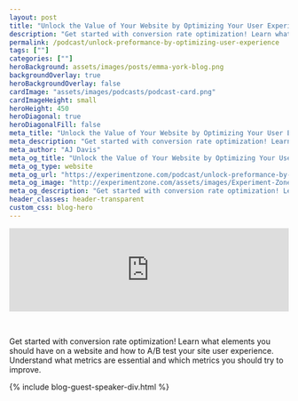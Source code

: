 ```yaml
---
layout: post
title: "Unlock the Value of Your Website by Optimizing Your User Experience"
description: "Get started with conversion rate optimization! Learn what elements you should have on a website and how to A/B test your site user experience. Understand what metrics are essential and which metrics you should try to improve."
permalink: /podcast/unlock-preformance-by-optimizing-user-experience
tags: [""]
categories: [""]
heroBackground: assets/images/posts/emma-york-blog.png
backgroundOverlay: true
heroBackgroundOverlay: false
cardImage: "assets/images/podcasts/podcast-card.png"
cardImageHeight: small
heroHeight: 450
heroDiagonal: true
heroDiagonalFill: false
meta_title: "Unlock the Value of Your Website by Optimizing Your User Experience"
meta_description: "Get started with conversion rate optimization! Learn what elements you should have on a website and how to A/B test your site user experience. Understand what metrics are essential and which metrics you should try to improve."
meta_author: "AJ Davis"
meta_og_title: "Unlock the Value of Your Website by Optimizing Your User Experience"
meta_og_type: website
meta_og_url: "https://experimentzone.com/podcast/unlock-preformance-by-optimizing-user-experience"
meta_og_image: "http://experimentzone.com/assets/images/Experiment-Zone-social-logo.jpg"
meta_og_description: "Get started with conversion rate optimization! Learn what elements you should have on a website and how to A/B test your site user experience. Understand what metrics are essential and which metrics you should try to improve."
header_classes: header-transparent
custom_css: blog-hero
---
```


<iframe title="Unlock the Value of Your Website by Optimizing Your User Experience with AJ Davis - SG65" height="150" width="100%" style="border: none;" scrolling="no" data-name="pb-iframe-player" src="https://www.podbean.com/player-v2/?i=fxtgw-11529ff-pb&from=pb6admin&share=1&download=1&rtl=0&fonts=Arial&skin=3267a3&font-color=auto&btn-skin=ff6d00" allowfullscreen=""></iframe>

&nbsp;

Get started with conversion rate optimization! Learn what elements you should have on a website and how to A/B test your site user experience. Understand what metrics are essential and which metrics you should try to improve.

{% include blog-guest-speaker-div.html %}
